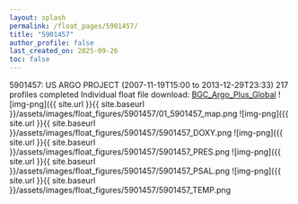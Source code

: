```yaml
---
layout: splash
permalink: /float_pages/5901457/
title: "5901457"
author_profile: false
last_created_on: 2025-09-26
toc: false
---
```

 
5901457: US ARGO PROJECT (2007-11-19T15:00 to 2013-12-29T23:33)
217 profiles completed
Individual float file download: [BGC_Argo_Plus_Global](https://ftp.soest.hawaii.edu/bgc_argo_plus/Individual_Floats/outliers_removed/5901457_Sprof_processed.nc)
![img-png]({{ site.url }}{{ site.baseurl }}/assets/images/float_figures/5901457/01_5901457_map.png
![img-png]({{ site.url }}{{ site.baseurl }}/assets/images/float_figures/5901457/5901457_DOXY.png
![img-png]({{ site.url }}{{ site.baseurl }}/assets/images/float_figures/5901457/5901457_PRES.png
![img-png]({{ site.url }}{{ site.baseurl }}/assets/images/float_figures/5901457/5901457_PSAL.png
![img-png]({{ site.url }}{{ site.baseurl }}/assets/images/float_figures/5901457/5901457_TEMP.png
